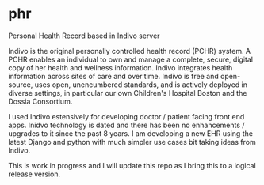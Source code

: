 # phr
Personal Health Record based in Indivo server

Indivo is the original personally controlled health record (PCHR) system. A PCHR enables an individual to own and manage a complete, secure, digital copy of her health and wellness information. Indivo integrates health information across sites of care and over time. Indivo is free and open-source, uses open, unencumbered standards, and is actively deployed in diverse settings, in particular our own Children's Hospital Boston and the Dossia Consortium.

I used Indivo estensively for developing doctor / patient facing front end apps. Inidvo technology is dated and there has been no enhancements / upgrades to it since the past 8 years. I am developing a new EHR using the latest Django and python with much simpler use cases bit taking ideas from Indivo.

This is work in progress and I will update this repo as I bring this to a logical release version.
